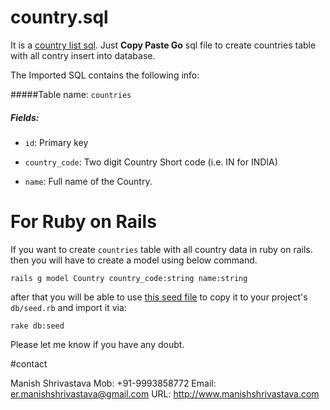 # country.sql
It is a [country list sql](https://github.com/manish-shrivastava/country.sql/blob/master/country.sql). Just **Copy Paste Go** sql file to create countries table with all contry insert into database.

The Imported SQL contains the following info:

#####Table name:  `countries`
##### Fields: 

* `id`: Primary key

* `country_code`: Two digit Country Short code (i.e. IN for INDIA)

* `name`: Full name of the Country.


# For Ruby on Rails
If you want to create `countries` table with all country data in ruby on rails. then you will have to create a model using below command.

    rails g model Country country_code:string name:string

after that you will be able to use [this seed file](https://github.com/manish-shrivastava/country.sql/blob/master/rails_country_seed_data.rb) to copy it to your project's `db/seed.rb` and import it via:

    rake db:seed


Please let me know if you have any doubt.

#contact

Manish Shrivastava
Mob: +91-9993858772
Email: er.manishshrivastava@gmail.com
URL: http://www.manishshrivastava.com
